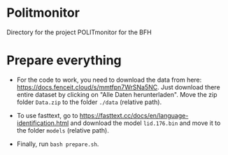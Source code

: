 # Politmonitor
Directory for the project POLITmonitor for the BFH



# Prepare everything

- For the code to work, you need to download the data from here: https://docs.fenceit.cloud/s/mmtfpn7WrSNa5NC. Just download there entire dataset by clicking on "Alle Daten herunterladen". Move the zip folder `Data.zip` to the folder `./data` (relative path).


- To use fasttext, go to https://fasttext.cc/docs/en/language-identification.html and download the model `lid.176.bin` and move it to the folder `models` (relative path).

- Finally, run `bash prepare.sh`.



